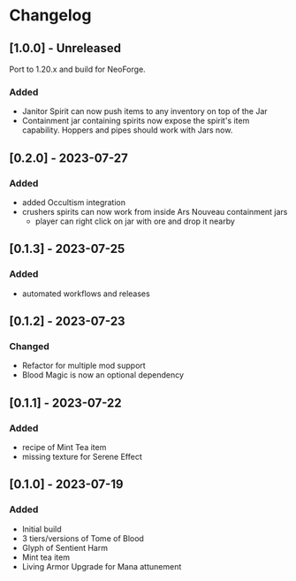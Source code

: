 # Changelog

## [1.0.0] - Unreleased

Port to 1.20.x and build for NeoForge.

### Added

- Janitor Spirit can now push items to any inventory on top of the Jar
- Containment jar containing spirits now expose the spirit's item capability. Hoppers and pipes should work with Jars
  now.

## [0.2.0] - 2023-07-27

### Added

- added Occultism integration
- crushers spirits can now work from inside Ars Nouveau containment jars
  - player can right click on jar with ore and drop it nearby

## [0.1.3] - 2023-07-25

### Added

- automated workflows and releases

## [0.1.2] - 2023-07-23

### Changed

- Refactor for multiple mod support
- Blood Magic is now an optional dependency

## [0.1.1] - 2023-07-22

### Added

- recipe of Mint Tea item
- missing texture for Serene Effect

## [0.1.0] - 2023-07-19

### Added

- Initial build
- 3 tiers/versions of Tome of Blood
- Glyph of Sentient Harm
- Mint tea item
- Living Armor Upgrade for Mana attunement